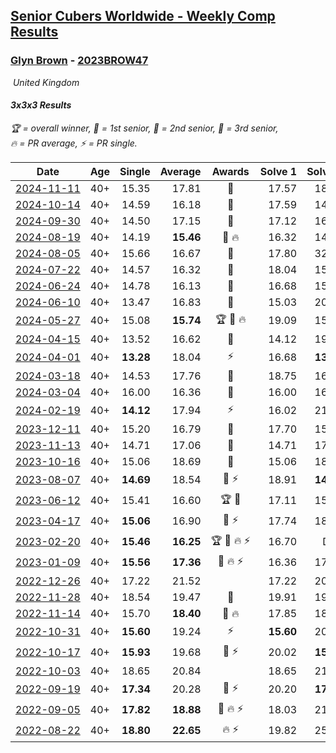 <style>table {white-space: nowrap;}</style>
<link rel="stylesheet" type="text/css" href="/scw-comp/css/flags.css" />

## [Senior Cubers Worldwide - Weekly Comp Results](/scw-comp/results/)
### [Glyn Brown](README.md) - [2023BROW47](https://www.worldcubeassociation.org/persons/2023BROW47?event=333)

<i class="flag flag-GB" />&nbsp;United Kingdom

#### 3x3x3 Results

<span style="white-space: nowrap;">🏆 = overall winner</span>, <span style="white-space: nowrap;">🥇 = 1st senior</span>, <span style="white-space: nowrap;">🥈 = 2nd senior</span>, <span style="white-space: nowrap;">🥉 = 3rd senior</span>, <span style="white-space: nowrap;">🔥 = PR average</span>, <span style="white-space: nowrap;">⚡ = PR single</span>.

| Date | Age | Single | Average | Awards | Solve 1 | Solve 2 | Solve 3 | Solve 4 | Solve 5 | Video |
| :--: | :--: | --: | --: | :--: | --: | --: | --: | --: | --: | :-- |
| [2024-11-11](../../results/2024-11-11/333.md) | 40+ | 15.35 | 17.81 | 🥈 | 17.57 | 18.41 | 19.65 | 15.35 | 17.46 | [Desktop](https://www.facebook.com/events/1967492723733489/permalink/1977330346083060) / [Mobile](https://m.facebook.com/events/1967492723733489?view=permalink&id=1977330346083060) |
| [2024-10-14](../../results/2024-10-14/333.md) | 40+ | 14.59 | 16.18 | 🥈 | 17.59 | 14.59 | 16.14 | 15.29 | 17.12 | [Desktop](https://www.facebook.com/events/892899002359105/permalink/899596415022697) / [Mobile](https://m.facebook.com/events/892899002359105?view=permalink&id=899596415022697) |
| [2024-09-30](../../results/2024-09-30/333.md) | 40+ | 14.50 | 17.15 | 🥈 | 17.12 | 16.65 | 17.68 | 14.50 | 19.53 | [Desktop](https://www.facebook.com/events/559779533112258/permalink/564075696015975) / [Mobile](https://m.facebook.com/events/559779533112258?view=permalink&id=564075696015975) |
| [2024-08-19](../../results/2024-08-19/333.md) | 40+ | 14.19 | **15.46** | 🥈 🔥 | 16.32 | 14.60 | 20.22 | 15.47 | 14.19 | [Desktop](https://www.facebook.com/events/1156782986175552/permalink/1166682591852258) / [Mobile](https://m.facebook.com/events/1156782986175552?view=permalink&id=1166682591852258) |
| [2024-08-05](../../results/2024-08-05/333.md) | 40+ | 15.66 | 16.67 | 🥉 | 17.80 | 32.95 | 16.42 | 15.66 | 15.79 | [Desktop](https://www.facebook.com/events/1659713531529180/permalink/1665713594262507) / [Mobile](https://m.facebook.com/events/1659713531529180?view=permalink&id=1665713594262507) |
| [2024-07-22](../../results/2024-07-22/333.md) | 40+ | 14.57 | 16.32 | 🥈 | 18.04 | 15.72 | 16.52 | 14.57 | 16.73 | [Desktop](https://www.facebook.com/events/909767637577126/permalink/916045516949338) / [Mobile](https://m.facebook.com/events/909767637577126?view=permalink&id=916045516949338) |
| [2024-06-24](../../results/2024-06-24/333.md) | 40+ | 14.78 | 16.13 | 🥈 | 16.68 | 15.47 | 16.79 | 14.78 | 16.25 | [Desktop](https://www.facebook.com/events/437464695833920/permalink/441649958748727) / [Mobile](https://m.facebook.com/events/437464695833920?view=permalink&id=441649958748727) |
| [2024-06-10](../../results/2024-06-10/333.md) | 40+ | 13.47 | 16.83 | 🥈 | 15.03 | 20.22 | 15.25 | 13.47 | 21.70 | [Desktop](https://www.facebook.com/events/1031082051776253/permalink/1039476457603479) / [Mobile](https://m.facebook.com/events/1031082051776253?view=permalink&id=1039476457603479) |
| [2024-05-27](../../results/2024-05-27/333.md) | 40+ | 15.08 | **15.74** | 🏆 🥇 🔥 | 19.09 | 15.37 | 15.08 | 16.73 | 15.13 | [Desktop](https://www.facebook.com/events/838099921518555/permalink/845938967401317) / [Mobile](https://m.facebook.com/events/838099921518555?view=permalink&id=845938967401317) |
| [2024-04-15](../../results/2024-04-15/333.md) | 40+ | 13.52 | 16.62 | 🥈 | 14.12 | 19.57 | 17.92 | 13.52 | 17.83 | [Desktop](https://www.facebook.com/events/288128664385253/permalink/303591806172272) / [Mobile](https://m.facebook.com/events/288128664385253?view=permalink&id=303591806172272) |
| [2024-04-01](../../results/2024-04-01/333.md) | 40+ | **13.28** | 18.04 | ⚡ | 16.68 | **13.28** | 24.04 | 21.18 | 16.26 | [Desktop](https://www.facebook.com/events/399816879472850/permalink/407867295334475) / [Mobile](https://m.facebook.com/events/399816879472850?view=permalink&id=407867295334475) |
| [2024-03-18](../../results/2024-03-18/333.md) | 40+ | 14.53 | 17.76 | 🥉 | 18.75 | 16.64 | 18.50 | 14.53 | 18.15 | [Desktop](https://www.facebook.com/events/962609138892132/permalink/970876731398706) / [Mobile](https://m.facebook.com/events/962609138892132?view=permalink&id=970876731398706) |
| [2024-03-04](../../results/2024-03-04/333.md) | 40+ | 16.00 | 16.36 | 🥈 | 16.00 | 16.65 | 16.09 | 16.33 | 25.08 | [Desktop](https://www.facebook.com/events/682023687232856/permalink/683891857046039) / [Mobile](https://m.facebook.com/events/682023687232856?view=permalink&id=683891857046039) |
| [2024-02-19](../../results/2024-02-19/333.md) | 40+ | **14.12** | 17.94 | ⚡ | 16.02 | 21.17 | 19.35 | **14.12** | 18.44 | [Desktop](https://www.facebook.com/events/947093233792978/permalink/950298963472405) / [Mobile](https://m.facebook.com/events/947093233792978?view=permalink&id=950298963472405) |
| [2023-12-11](../../results/2023-12-11/333.md) | 40+ | 15.20 | 16.79 | 🥈 | 17.70 | 15.20 | 22.28 | 15.81 | 16.86 | [Desktop](https://www.facebook.com/events/1404140403643629/permalink/1411174016273601) / [Mobile](https://m.facebook.com/events/1404140403643629?view=permalink&id=1411174016273601) |
| [2023-11-13](../../results/2023-11-13/333.md) | 40+ | 14.71 | 17.06 | 🥉 | 14.71 | 17.03 | 18.18 | 15.96 | 19.64 | [Desktop](https://www.facebook.com/events/1478121449586426/permalink/1483862345679003) / [Mobile](https://m.facebook.com/events/1478121449586426?view=permalink&id=1483862345679003) |
| [2023-10-16](../../results/2023-10-16/333.md) | 40+ | 15.06 | 18.69 | 🥈 | 15.06 | 18.64 | 19.12 | 18.31 | DNF | [Desktop](https://www.facebook.com/events/1058362692072125/permalink/1065602241348170) / [Mobile](https://m.facebook.com/events/1058362692072125?view=permalink&id=1065602241348170) |
| [2023-08-07](../../results/2023-08-07/333.md) | 40+ | **14.69** | 18.54 | 🥈 ⚡ | 18.91 | **14.69** | 17.77 | 23.44 | 18.95 | [Desktop](https://www.facebook.com/events/274987855148595/permalink/281581317822582) / [Mobile](https://m.facebook.com/events/274987855148595?view=permalink&id=281581317822582) |
| [2023-06-12](../../results/2023-06-12/333.md) | 40+ | 15.41 | 16.60 | 🏆 🥇 | 17.11 | 15.57 | 17.95 | 17.13 | 15.41 | [Desktop](https://www.facebook.com/events/2098018943739146/permalink/2104270776447296) / [Mobile](https://m.facebook.com/events/2098018943739146?view=permalink&id=2104270776447296) |
| [2023-04-17](../../results/2023-04-17/333.md) | 40+ | **15.06** | 16.90 | 🥈 ⚡ | 17.74 | 18.31 | **15.06** | 15.75 | 17.22 | [Desktop](https://www.facebook.com/events/786804792820217/permalink/791905598976803) / [Mobile](https://m.facebook.com/events/786804792820217?view=permalink&id=791905598976803) |
| [2023-02-20](../../results/2023-02-20/333.md) | 40+ | **15.46** | **16.25** | 🏆 🥇 🔥 ⚡ | 16.70 | DNF | 15.84 | 16.22 | **15.46** | [Desktop](https://www.facebook.com/events/569225115154363/permalink/576072154469659) / [Mobile](https://m.facebook.com/events/569225115154363?view=permalink&id=576072154469659) |
| [2023-01-09](../../results/2023-01-09/333.md) | 40+ | **15.56** | **17.36** | 🥈 🔥 ⚡ | 16.36 | 17.53 | **15.56** | 18.19 | 28.79 | [Desktop](https://www.facebook.com/events/4054783058080417/permalink/4067850090107047) / [Mobile](https://m.facebook.com/events/4054783058080417?view=permalink&id=4067850090107047) |
| [2022-12-26](../../results/2022-12-26/333.md) | 40+ | 17.22 | 21.52 |  | 17.22 | 20.34 | 24.48 | 20.84 | 23.37 | [Desktop](https://www.facebook.com/events/563573978559176/permalink/570651567851417) / [Mobile](https://m.facebook.com/events/563573978559176?view=permalink&id=570651567851417) |
| [2022-11-28](../../results/2022-11-28/333.md) | 40+ | 18.54 | 19.47 | 🥉 | 19.91 | 19.45 | 20.71 | 18.54 | 19.04 | [Desktop](https://www.facebook.com/events/1541409726309933/permalink/1551612668622972) / [Mobile](https://m.facebook.com/events/1541409726309933?view=permalink&id=1551612668622972) |
| [2022-11-14](../../results/2022-11-14/333.md) | 40+ | 15.70 | **18.40** | 🥉 🔥 | 17.85 | 18.85 | 20.19 | 15.70 | 18.51 | [Desktop](https://www.facebook.com/events/5802707333170226/permalink/5843039779136981) / [Mobile](https://m.facebook.com/events/5802707333170226?view=permalink&id=5843039779136981) |
| [2022-10-31](../../results/2022-10-31/333.md) | 40+ | **15.60** | 19.24 | ⚡ | **15.60** | 20.97 | 18.59 | 20.86 | 18.28 | [Desktop](https://www.facebook.com/events/536496438309051/permalink/546130727345622) / [Mobile](https://m.facebook.com/events/536496438309051?view=permalink&id=546130727345622) |
| [2022-10-17](../../results/2022-10-17/333.md) | 40+ | **15.93** | 19.68 | 🥉 ⚡ | 20.02 | **15.93** | 18.33 | 20.68 | 21.28 | [Desktop](https://www.facebook.com/events/3406415112938858/permalink/3414269618820074) / [Mobile](https://m.facebook.com/events/3406415112938858?view=permalink&id=3414269618820074) |
| [2022-10-03](../../results/2022-10-03/333.md) | 40+ | 18.65 | 20.84 |  | 18.65 | 21.30 | 19.07 | 24.02 | 22.15 | [Desktop](https://www.facebook.com/events/1113163972925182/permalink/1119454945629418) / [Mobile](https://m.facebook.com/events/1113163972925182?view=permalink&id=1119454945629418) |
| [2022-09-19](../../results/2022-09-19/333.md) | 40+ | **17.34** | 20.28 | 🥉 ⚡ | 20.20 | **17.34** | 20.20 | 20.43 | 21.62 | [Desktop](https://www.facebook.com/events/400132442274991/permalink/406562228298679) / [Mobile](https://m.facebook.com/events/400132442274991?view=permalink&id=406562228298679) |
| [2022-09-05](../../results/2022-09-05/333.md) | 40+ | **17.82** | **18.88** | 🥈 🔥 ⚡ | 18.03 | 21.96 | **17.82** | 18.48 | 20.14 | [Desktop](https://www.facebook.com/events/865213714460720/permalink/871456797169745) / [Mobile](https://m.facebook.com/events/865213714460720?view=permalink&id=871456797169745) |
| [2022-08-22](../../results/2022-08-22/333.md) | 40+ | **18.80** | **22.65** | 🔥 ⚡ | 19.82 | 25.05 | **18.80** | 23.07 | 28.75 | [Desktop](https://www.facebook.com/events/1050714292295463/permalink/1058231178210441) / [Mobile](https://m.facebook.com/events/1050714292295463?view=permalink&id=1058231178210441) |


<!-- Global site tag (gtag.js) - Google Analytics -->
<script async src="https://www.googletagmanager.com/gtag/js?id=UA-86348435-3"></script>
<script>window.dataLayer = window.dataLayer || []; function gtag() {dataLayer.push(arguments);} gtag('js', new Date()); gtag('config', 'UA-86348435-3');</script>
